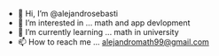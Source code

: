 - 👋 Hi, I’m @alejandrosebasti
- 👀 I’m interested in ... math and app devlopment 
- 🌱 I’m currently learning ... math in university 
- 📫 How to reach me ... alejandromath99@gmail.com

<!---
alejandrosebasti/alejandrosebasti is a ✨ special ✨ repository because its `README.md` (this file) appears on your GitHub profile.
You can click the Preview link to take a look at your changes.
--->
